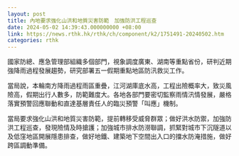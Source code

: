 ```yaml
---
layout: post
title: 內地要求強化山洪和地質災害防範　加強防洪工程巡查
date: 2024-05-02 14:39:43.000000000 +08:00
link: https://news.rthk.hk/rthk/ch/component/k2/1751491-20240502.htm
categories: rthk
---
```


國家防總、應急管理部組織多個部門，視象調度廣東、湖南等重點省份，研判近期強降雨過程發展趨勢，研究部署五一假期重點地區防汛救災工作。

當局說，本輪南方降雨過程雨區重疊，江河湖庫底水高，工程出險概率大，致災風險高，假期出行人數多，防範難度大。各地各部門要密切監察雨情汛情發展，嚴格落實預警回應聯動和直達基層責任人的臨災預警「叫應」機制。

當局要求強化山洪和地質災害防範，提前轉移受威脅群眾；做好洪水防禦，加強防洪工程巡查，發現險情及時搶護；加強城市排水防澇聯調，抓緊對城市下沉隧道以及低窪地區開展隱患排查，做好地鐵、建築地下空間出入口的擋水防淹措施，做好跨區調動準備。
